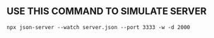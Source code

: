 ## USE THIS COMMAND TO SIMULATE SERVER
```
npx json-server --watch server.json --port 3333 -w -d 2000
```